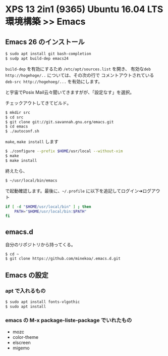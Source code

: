 # XPS 13 2in1 (9365) Ubuntu 16.04 LTS 環境構築 >> Emacs

## Emacs 26 のインストール

```sh
$ sudo apt install git bash-completion
$ sudp apt build-dep emacs24
```

`build-dep` を有効にするため `/etc/apt/sources.list` を開き、
有効な`deb http://hogehoge/..` については、その次の行で
コメントアウトされている `deb-src http://hogehoeg/...` を有効にします。

と宇宙でPosix Mail云々聞いてきますがが、「設定なす」を選択。

チェックアウトしてきてビルド。

```sh
$ mkdir src
$ cd src
$ git clone git://git.savannah.gnu.org/emacs.git
$ cd emacs
$ ./autoconf.sh
```

`make`, `make install` します

```sh
$ ./configure --prefix $HOME/usr/local --without-xim
$ make
$ make install
```

終えたら、

```sh
$ ~/usr/local/bin/emacs
```

で起動確認します。最後に、`~/.profile` に以下を追記してログイン➔ログアウト

```sh
if [ -d "$HOME/usr/local/bin" ] ; then
    PATH="$HOME/usr/local/bin:$PATH"
fi
```

## emacs.d

自分のリポジトリから持ってくる。

```
$ cd ~
$ git clone https://github.com/minekoa/.emacs.d.git
```

## Emacs の設定

### apt で入れるもの

```sh
$ sudo apt install fonts-vlgothic
$ sudo apt install
```

### emacs の M-x package-liste-package でいれたもの

* mozc
* color-theme
* elscreen
* migemo
